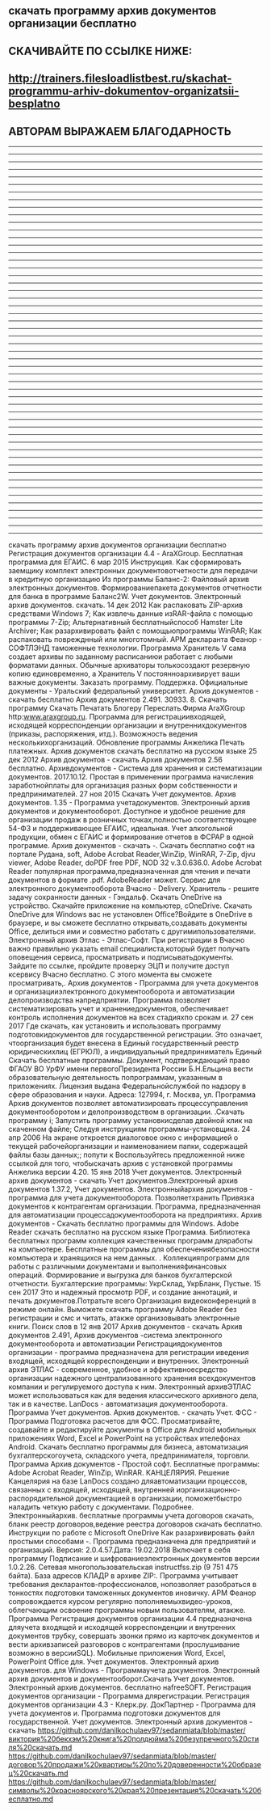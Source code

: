 скачать программу архив документов организации бесплатно
--------------------------------------------------
СКАЧИВАЙТЕ ПО ССЫЛКЕ НИЖЕ:
--------------------------------------------------
http://trainers.filesloadlistbest.ru/skachat-programmu-arhiv-dokumentov-organizatsii-besplatno
--------------------------------------------------
АВТОРАМ ВЫРАЖАЕМ БЛАГОДАРНОСТЬ
--------------------------------------------------
--------------------------------------------------
--------------------------------------------------
--------------------------------------------------
--------------------------------------------------
--------------------------------------------------
--------------------------------------------------
--------------------------------------------------
--------------------------------------------------
--------------------------------------------------
--------------------------------------------------
--------------------------------------------------
--------------------------------------------------
--------------------------------------------------
--------------------------------------------------
--------------------------------------------------
--------------------------------------------------
--------------------------------------------------
--------------------------------------------------
--------------------------------------------------
--------------------------------------------------
--------------------------------------------------
--------------------------------------------------
--------------------------------------------------
--------------------------------------------------
--------------------------------------------------
--------------------------------------------------
--------------------------------------------------
--------------------------------------------------
--------------------------------------------------
--------------------------------------------------
--------------------------------------------------
--------------------------------------------------
--------------------------------------------------
--------------------------------------------------
--------------------------------------------------
--------------------------------------------------
--------------------------------------------------
--------------------------------------------------
--------------------------------------------------
--------------------------------------------------
--------------------------------------------------
--------------------------------------------------
--------------------------------------------------
--------------------------------------------------
--------------------------------------------------
--------------------------------------------------
--------------------------------------------------
--------------------------------------------------
--------------------------------------------------
--------------------------------------------------
--------------------------------------------------
--------------------------------------------------
скачать программу архив документов организации бесплатно Регистрация документов организации 4.4 - AraXGroup. Бесплатная программа для ЕГАИС. 6 мар 2015  Инструкция. Как сформировать заемщику комплект электронных документовотчетности для передачи в кредитную организацию  Из программы Баланс-2: Файловый архив электронных документов.  Формированиепакета документов отчетности для банка в программе Баланс2W. Учет документов. Электронный архив документов.  скачать. 14 дек 2012  Как распаковать ZIP-архив средствами Windows 7; Как извлечь данные изRAR-файла с помощью программы 7-Zip; Альтернативный бесплатныйспособ  Hamster Lite Archiver; Как разархивировать файл с помощьюпрограммы WinRAR; Как распаковать поврежднный или многотомный. АРМ декларанта Феанор - СОФТЛЭНД таможенные технологии. Программа Хранитель V сама создает архивы по заданному расписаниюи работает с любыми форматами данных. Обычные архиваторы толькосоздают резервную копию единовременно, а Хранитель V постоянноархивирует ваши важные документы. Заказать программу. Поддержка. Официальные документы - Уральский федеральный университет. Архив документов - скачать бесплатно Архив документов 2.491. 30933. 8. Скачать программу Скачать  Печатать  Блогеру  Переслать.Фирма AraXGroup http:www.araxgroup.ru. Программа для регистрациивходящей, исходящей корреспонденции организации и внутреннихдокументов (приказы, распоряжения, итд.). Возможность ведения несколькихорганизаций. Обновление программы Анжелика  Печать платежных. Архив документов  скачать бесплатно на русском языке
25 дек 2012  Архив документов - скачать Архив документов 2.56 бесплатно. Архивдокументов - Система для хранения и систематизации документов. 2017.10.12. Простая в применении программа начисления заработнойплаты для организация разных форм собственности и предпринимателей. 27 ноя 2015  Скачать Учет документов. Архив документов. 1.35 - Программа учетадокументов. Электронный архив документов и документооборот. Доступное и удобное решение для организации продаж в розничных точках,полностью соответствующее 54-ФЗ и поддерживающее ЕГАИС, идеальная. Учет алкогольной продукции, обмен с ЕГАИС и формирование отчетов в ФСРАР в одной программе. Архив документов - скачать -. Скачать бесплатно софт на портале Рудана, soft, Adobe Acrobat Reader,WinZip, WinRAR, 7-Zip, djvu viewer, Adobe Reader, doPDF free PDF, NOD 32 v.3.0.636.0.  Adobe Acrobat Reader  популярная программа,предназначенная для чтения и печати документов в формате .pdf. AdobeReader может. Сервис для электронного документооборота Вчасно - Delivery. Хранитель - решите задачу сохранности данных - Гэндальф. Скачать OneDrive на устройство. Скачайте приложение на компьютер,  сOneDrive. Скачать OneDrive для Windows  вас не установлен Office?Войдите в OneDrive в браузере, и вы сможете бесплатно открывать,создавать документы Office, делиться ими и совместно работать с другимипользователями. Электронный архив Этлас - Этлас-Софт. При регистрации в Вчасно важно правильно указать email специалиста,который будет получать оповещения сервиса, просматривать и подписыватьдокументы. Зайдите по ссылке, пройдите проверку ЭЦП и получите доступ ксервису Вчасно бесплатно. С этого момента вы сможете просматривать,. Архив документов - Программа для учета документов и организацииэлектронного документооборота и автоматизации делопроизводства напредприятии. Программа позволяет систематизировать учет и хранениедокументов, обеспечивает контроль исполнения документов на всех стадияхпо срокам и. 27 сен 2017  Где скачать, как установить и использовать программу подготовкидокументов для государственной регистрации.  Это означает, чтоорганизация будет внесена в Единый государственный реестр юридическихлиц (ЕГРЮЛ), а индивидуальный предприниматель  Единый
Скачать бесплатные программы. Документ, подтверждающий право ФГАОУ ВО УрФУ имени первогоПрезидента России Б.Н.Ельцина вести образовательную деятельность попрограммам, указанным в приложениях. Лицензия выдана Федеральнойслужбой по надзору в сфере образования и науки. Адреса: 127994, г. Москва, ул. Программа Архив документов позволяет автоматизировать процессуправления документооборотом и делопроизводством в организации. .Скачать программу i; Запустить программу установкисделав двойной клик на скаченном файле; Следуя инструкциям программы-установщика. 24 апр 2006  На экране откроется диалоговое окно с информацией о текущей рабочейорганизации и наименованием папки, содержащей файлы базы данных;; попути к  Воспользуйтесь предложенной ниже ссылкой для того, чтобыскачать архив с установкой программы Анжелика версии 4.20. 15 янв 2018  Учет документов. Электронный архив документов - скачать Учет документов.Электронный архив документов 1.37.2, Учет документов. Электронныйархив документов - программа для учета документооборота. Позволяетхранить  Привязка документов к контрагентам организации. Программа, предназначенная для автоматизации процессадокументооборота на предприятиях. Архив документов - Скачать бесплатно программы для Windows. Adobe Reader скачать бесплатно на русском языке  Программа. Библиотека бесплатных программ  коллекция качественных программ дляработы на компьютере.  Бесплатные программы для обеспечениябезопасности компьютера и хранящихся на нем данных. . Коллекцияпрограмм для работы с различными документами и выполненияфинансовых операций. Формирование и выгрузка для банков бухгалтерской отчетности. Бухгалтерские программы: УкрСклад, УкрБланк, Пустые. 15 сен 2017  Это и надежный просмотр PDF, и создание аннотаций, и печать документов.Потратьте всего  Организация видеоконференций в режиме онлайн.  Выможете скачать программу Adobe Reader без регистрации и смс и читать, атакже организовывать электронные книги. Поиск слов в
12 янв 2017  Архив документов - скачать Архив документов 2.491, Архив документов -система электронного документооборота и автоматизации  Регистрациядокументов организации - программа предназначена для регистрации иведения входящей, исходящей корреспонденции и внутренних. Электронный архив ЭТЛАС - современное, удобное и эффективноесредство организации надежного централизованного хранения всехдокументов компании и регулируемого доступа к ним. Электронный архивЭТЛАС может использоваться как для ведения классического архивного дела, так и в качестве. LanDocs - автоматизация документооборота. Программа Учет документов. Архив документов. - скачать Учет. ФСС - Программа Подготовка расчетов для ФСС. Просматривайте, создавайте и редактируйте документы в Office для Android мобильных приложениях Word, Excel и PowerPoint на устройствах ителефонах Android. Скачать бесплатно программы для бизнеса, автоматизация бухгалтерскогоучета, складского учета, предпринимателя, торговли. Программа Архив документов - Простой софт. Бесплатные программы: Adobe Acrobat Reader, WinZip, WinRAR. КАНЦЕЛЯРИЯ. Решение Канцелярия на базе LanDocs создано дляавтоматизации процессов, связанных с входящей, исходящей, внутренней иорганизационно-распорядительной документацией в организации, поможетбыстро наладить четкую работу с документами. Подробнее. Электронныйархив. бесплатные программы учета договоров скачать, бланк реестр договоров,ведение реестра договоров скачать бесплатно. Инструкции по работе с Microsoft OneDrive
Как разархивировать файл простыми способами -. Программа предназначена для предприятий и организаций. Версия: 2.0.4.57.Дата: 19.02.2018  Включает в себя программу Подписание и шифрованиеэлектронных документов версии 1.0.2.26. Сетевая многопользовательская instructfss.zip (9 751 475 байта). База адресов КЛАДР в архиве ZIP:. Программа учитывает требования декларантов-профессионалов, нопозволяет разобраться в тонкостях подготовки таможенных документов иновичку. АРМ Феанор сопровождается курсом регулярно пополняемыхвидео-уроков, облегчающим освоение программы новым пользователям, атакже. Программа Регистрация документов организации 4.4 предназначена дляучета входящей и исходящей корреспонденции и внутренних документов трубку, совершать звонки прямо из карточек документов и вести архивзаписей разговоров с контрагентами (прослушивание возможно в версииSQL). Мобильные приложения Word, Excel, PowerPoint  Office для. Учет документов. Электронный архив документов. для Windows - Программаучета документов. Электронный архив документов и документооборот.Скачать Учет документов. Электронный архив документов. бесплатно наfreeSOFT.  Регистрация документов организации - Программа длярегистрации. Регистрация документов организации 4.3 - Клерк.ру. ДокПартнер - Программа для учета документов и. Программа подготовки документов для государственной. Учет документов. Электронный архив документов - скачать
https://github.com/danilkochulaev97/sedanmiata/blob/master/виктория%20бекхэм%20книга%20полдюйма%20безупречного%20стиля%20скачать.md
https://github.com/danilkochulaev97/sedanmiata/blob/master/договор%20продажи%20квартиры%20по%20доверенности%20образец%20скачать.md
https://github.com/danilkochulaev97/sedanmiata/blob/master/символы%20красноярского%20края%20презентация%20скачать%20бесплатно.md